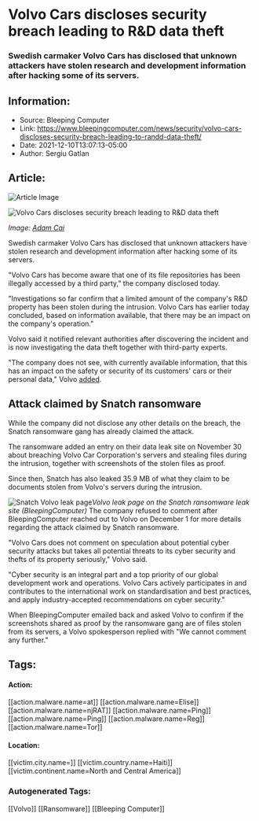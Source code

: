 # Volvo Cars discloses security breach leading to R&D data theft
### Swedish carmaker Volvo Cars has disclosed that unknown attackers have stolen research and development information after hacking some of its servers.

## Information:
+ Source: Bleeping Computer
+ Link: https://www.bleepingcomputer.com/news/security/volvo-cars-discloses-security-breach-leading-to-randd-data-theft/
+ Date: 2021-12-10T13:07:13-05:00
+ Author: Sergiu Gatlan


## Article:
![Article Image](https://www.bleepstatic.com/content/hl-images/2021/12/10/Volvo_headpic.jpg)

![Volvo Cars discloses security breach leading to R&D data theft](https://www.bleepstatic.com/content/hl-images/2021/12/10/Volvo_headpic.jpg)


*Image: [Adam Cai](https://unsplash.com/@caid)*


Swedish carmaker Volvo Cars has disclosed that unknown attackers have stolen research and development information after hacking some of its servers.


"​Volvo Cars has become aware that one of its file repositories has been illegally accessed by a third party," the company disclosed today.


"Investigations so far confirm that a limited amount of the company's R&D property has been stolen during the intrusion. Volvo Cars has earlier today concluded, based on information available, that there may be an impact on the company's operation."​​​​​​


Volvo said it notified relevant authorities after discovering the incident and is now investigating the data theft together with third-party experts.


"The company does not see, with currently available information, that this has an impact on the safety or security of its customers' cars or their personal data," Volvo [added](https://www.media.volvocars.com/global/en-gb/media/pressreleases/292817/notice-of-cyber-security-breach-by-third-party-1).


Attack claimed by Snatch ransomware
-----------------------------------


While the company did not disclose any other details on the breach, the Snatch ransomware gang has already claimed the attack.


The ransomware added an entry on their data leak site on November 30 about breaching Volvo Car Corporation's servers and stealing files during the intrusion, together with screenshots of the stolen files as proof.


Since then, Snatch has also leaked 35.9 MB of what they claim to be documents stolen from Volvo's servers during the intrusion.



![Snatch Volvo leak page](https://www.bleepstatic.com/images/news/u/1109292/2021/Snatch_Volvo_leak_page.jpg)*Volvo leak page on the Snatch ransomware leak site (BleepingComputer)*
The company refused to comment after BleepingComputer reached out to Volvo on December 1 for more details regarding the attack claimed by Snatch ransomware.


"Volvo Cars does not comment on speculation about potential cyber security attacks but takes all potential threats to its cyber security and thefts of its property seriously," Volvo said.


"Cyber security is an integral part and a top priority of our global development work and operations. Volvo Cars actively participates in and contributes to the international work on standardisation and best practices, and apply industry-accepted recommendations on cyber security."


When BleepingComputer emailed back and asked Volvo to confirm if the screenshots shared as proof by the ransomware gang are of files stolen from its servers, a Volvo spokesperson replied with "We cannot comment any further."





## Tags:

#### Action:
[[action.malware.name=at]] [[action.malware.name=Elise]] [[action.malware.name=njRAT]] [[action.malware.name=Ping]] [[action.malware.name=Ping]] [[action.malware.name=Reg]] [[action.malware.name=Tor]]

#### Location:
[[victim.city.name=]] [[victim.country.name=Haiti]] [[victim.continent.name=North and Central America]]

### Autogenerated Tags:
[[Volvo]] [[Ransomware]] [[Bleeping Computer]]

